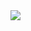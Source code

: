 <img src="https://images.squarespace-cdn.com/content/v1/66042a6ce2c0db07d16de29f/a8db3f5f-b2d6-427a-9409-5d540387c978/Nebula-Banner2.png" />
